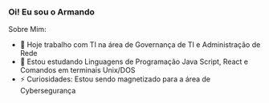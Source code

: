 ### Oi! Eu sou o Armando

Sobre Mim:

- 🔭 Hoje trabalho com TI na área de Governança de TI e Administração de Rede
- 🌱 Estou estudando Linguagens de Programação Java Script, React e Comandos em terminais Unix/DOS
- ⚡ Curiosidades: Estou sendo magnetizado para a área de Cybersegurança

